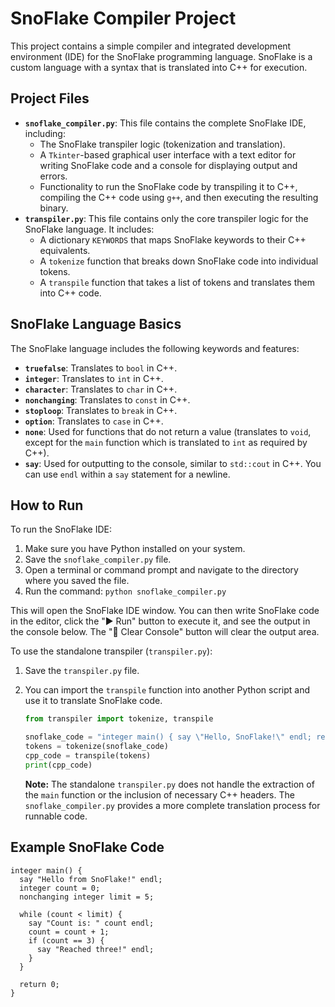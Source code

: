 # SnoFlake Compiler Project

This project contains a simple compiler and integrated development environment (IDE) for the SnoFlake programming language. SnoFlake is a custom language with a syntax that is translated into C++ for execution.

## Project Files

* **`snoflake_compiler.py`**: This file contains the complete SnoFlake IDE, including:
    * The SnoFlake transpiler logic (tokenization and translation).
    * A `Tkinter`-based graphical user interface with a text editor for writing SnoFlake code and a console for displaying output and errors.
    * Functionality to run the SnoFlake code by transpiling it to C++, compiling the C++ code using `g++`, and then executing the resulting binary.
* **`transpiler.py`**: This file contains only the core transpiler logic for the SnoFlake language. It includes:
    * A dictionary `KEYWORDS` that maps SnoFlake keywords to their C++ equivalents.
    * A `tokenize` function that breaks down SnoFlake code into individual tokens.
    * A `transpile` function that takes a list of tokens and translates them into C++ code.

## SnoFlake Language Basics

The SnoFlake language includes the following keywords and features:

* **`truefalse`**: Translates to `bool` in C++.
* **`integer`**: Translates to `int` in C++.
* **`character`**: Translates to `char` in C++.
* **`nonchanging`**: Translates to `const` in C++.
* **`stoploop`**: Translates to `break` in C++.
* **`option`**: Translates to `case` in C++.
* **`none`**: Used for functions that do not return a value (translates to `void`, except for the `main` function which is translated to `int` as required by C++).
* **`say`**: Used for outputting to the console, similar to `std::cout` in C++. You can use `endl` within a `say` statement for a newline.

## How to Run

To run the SnoFlake IDE:

1.  Make sure you have Python installed on your system.
2.  Save the `snoflake_compiler.py` file.
3.  Open a terminal or command prompt and navigate to the directory where you saved the file.
4.  Run the command: `python snoflake_compiler.py`

This will open the SnoFlake IDE window. You can then write SnoFlake code in the editor, click the "▶ Run" button to execute it, and see the output in the console below. The "🧹 Clear Console" button will clear the output area.

To use the standalone transpiler (`transpiler.py`):

1.  Save the `transpiler.py` file.
2.  You can import the `transpile` function into another Python script and use it to translate SnoFlake code.

    ```python
    from transpiler import tokenize, transpile

    snoflake_code = "integer main() { say \"Hello, SnoFlake!\" endl; return 0; }"
    tokens = tokenize(snoflake_code)
    cpp_code = transpile(tokens)
    print(cpp_code)
    ```

    **Note:** The standalone `transpiler.py` does not handle the extraction of the `main` function or the inclusion of necessary C++ headers. The `snoflake_compiler.py` provides a more complete translation process for runnable code.

## Example SnoFlake Code

```snoflake
integer main() {
  say "Hello from SnoFlake!" endl;
  integer count = 0;
  nonchanging integer limit = 5;

  while (count < limit) {
    say "Count is: " count endl;
    count = count + 1;
    if (count == 3) {
      say "Reached three!" endl;
    }
  }

  return 0;
}
